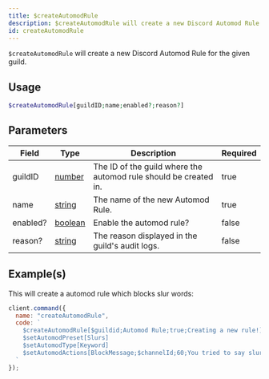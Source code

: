 ```yaml
---
title: $createAutomodRule
description: $createAutomodRule will create a new Discord Automod Rule for the given guild.
id: createAutomodRule
---
```


`$createAutomodRule` will create a new Discord Automod Rule for the given guild.

## Usage

```php
$createAutomodRule[guildID;name;enabled?;reason?]
```

## Parameters

| Field    | Type                                                                                                | Description                                                      | Required |
| -------- | --------------------------------------------------------------------------------------------------- | ---------------------------------------------------------------- | -------- |
| guildID  | [number](https://developer.mozilla.org/en-US/docs/Web/JavaScript/Reference/Global_Objects/Number)   | The ID of the guild where the automod rule should be created in. | true     |
| name     | [string](https://developer.mozilla.org/en-US/docs/Web/JavaScript/Reference/Global_Objects/String)   | The name of the new Automod Rule.                                | true     |
| enabled? | [boolean](https://developer.mozilla.org/en-US/docs/Web/JavaScript/Reference/Global_Objects/Boolean) | Enable the automod rule?                                         | false    |
| reason?  | [string](https://developer.mozilla.org/en-US/docs/Web/JavaScript/Reference/Global_Objects/String)   | The reason displayed in the guild's audit logs.                  | false    |

## Example(s)

This will create a automod rule which blocks slur words:

```javascript
client.command({
  name: "createAutomodRule",
  code: `
    $createAutomodRule[$guildid;Automod Rule;true;Creating a new rule!]
    $setAutomodPreset[Slurs]
    $setAutomodType[Keyword]
    $setAutomodActions[BlockMessage;$channelId;60;You tried to say slurs, you got blocked!]  
  `
});
```
